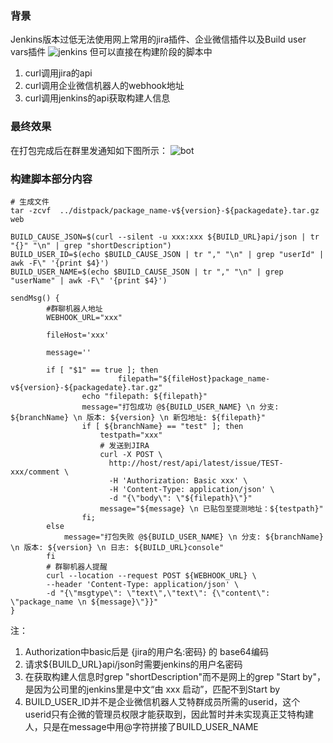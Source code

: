 ### 背景
Jenkins版本过低无法使用网上常用的jira插件、企业微信插件以及Build user vars插件
![jenkins](./imgs/jenkins.png)
但可以直接在构建阶段的脚本中
1. curl调用jira的api
2. curl调用企业微信机器人的webhook地址
3. curl调用jenkins的api获取构建人信息

### 最终效果
在打包完成后在群里发通知如下图所示：
![bot](./imgs/bot.png)

### 构建脚本部分内容

```shell
# 生成文件
tar -zcvf  ../distpack/package_name-v${version}-${packagedate}.tar.gz web

BUILD_CAUSE_JSON=$(curl --silent -u xxx:xxx ${BUILD_URL}api/json | tr "{}" "\n" | grep "shortDescription")
BUILD_USER_ID=$(echo $BUILD_CAUSE_JSON | tr "," "\n" | grep "userId" | awk -F\" '{print $4}')
BUILD_USER_NAME=$(echo $BUILD_CAUSE_JSON | tr "," "\n" | grep "userName" | awk -F\" '{print $4}')

sendMsg() {
        #群聊机器人地址
        WEBHOOK_URL="xxx"

        fileHost='xxx'
    
        message=''
    
        if [ "$1" == true ]; then
                        filepath="${fileHost}package_name-v${version}-${packagedate}.tar.gz"
                echo "filepath: ${filepath}"
                message="打包成功 @${BUILD_USER_NAME} \n 分支: ${branchName} \n 版本: ${version} \n 新包地址: ${filepath}"
                if [ ${branchName} == "test" ]; then
                    testpath="xxx"
                    # 发送到JIRA
                    curl -X POST \
                      http://host/rest/api/latest/issue/TEST-xxx/comment \
                      -H 'Authorization: Basic xxx' \
                      -H 'Content-Type: application/json' \
                      -d "{\"body\": \"${filepath}\"}"
                    message="${message} \n 已贴包至提测地址：${testpath}"
                fi;
        else 
            message="打包失败 @${BUILD_USER_NAME} \n 分支: ${branchName} \n 版本: ${version} \n 日志: ${BUILD_URL}console"
        fi
        # 群聊机器人提醒
        curl --location --request POST ${WEBHOOK_URL} \
        --header 'Content-Type: application/json' \
        -d "{\"msgtype\": \"text\",\"text\": {\"content\": \"package_name \n ${message}\"}}"
}
```

注：
1. Authorization中basic后是 {jira的用户名:密码} 的 base64编码
2. 请求${BUILD_URL}api/json时需要jenkins的用户名密码
3. 在获取构建人信息时grep "shortDescription"而不是网上的grep "Start by"，是因为公司里的jenkins里是中文“由 xxx 启动”，匹配不到Start by
4. BUILD_USER_ID并不是企业微信机器人艾特群成员所需的userid，这个userid只有企微的管理员权限才能获取到，因此暂时并未实现真正艾特构建人，只是在message中用@字符拼接了BUILD_USER_NAME
